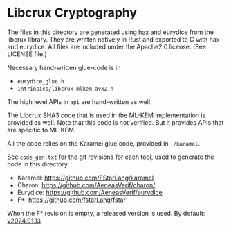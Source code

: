 # Libcrux Cryptography

The files in this directory are generated using hax and eurydice from the libcrux
library. They are written natively in Rust and exported to C with hax and eurydice.
All files are included under the Apache2.0 license. (See LICENSE file.)

Necessary hand-written glue-code is in

- `eurydice_glue.h`
- `intrinsics/libcrux_mlkem_avx2.h`

The high level APIs in `api` are hand-written as well.

The Libcrux SHA3 code that is used in the ML-KEM implementation is provided as well.
Note that this code is not verified.
But it provides APIs that are specific to ML-KEM.

All the code relies on the Karamel glue code, provided in `./karamel`.

See `code_gen.txt` for the git revisions for each tool, used to generate the code
in this directory.

* Karamel: https://github.com/FStarLang/karamel
* Charon: https://github.com/AeneasVerif/charon/
* Eurydice: https://github.com/AeneasVerif/eurydice
* F*: https://github.com/fstarLang/fstar

When the F* revision is empty, a released version is used.
By default: [v2024.01.13](https://github.com/FStarLang/FStar/releases/tag/v2024.01.13)
